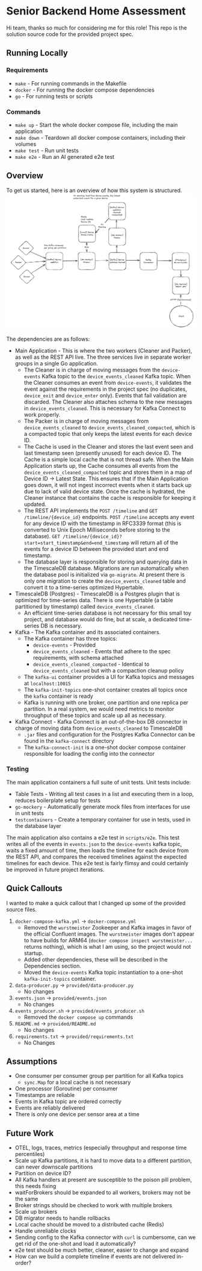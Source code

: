 # Senior Backend Home Assessment
Hi team, thanks so much for considering me for this role! This repo is the solution source code for the provided project spec.

## Running Locally
### Requirements
- `make` - For running commands in the Makefile
- `docker` - For running the docker compose dependencies
- `go` - For running tests or scripts
### Commands
- `make up` - Start the whole docker compose file, including the main application
- `make down` - Teardown all docker compose containers, including their volumes
- `make test` - Run unit tests
- `make e2e` - Run an AI generated e2e test

    
## Overview
To get us started, here is an overview of how this system is structured.
![alt text](architecture.png "Architecture")

The dependencies are as follows:
- Main Application - This is where the two workers (Cleaner and Packer), as well as the REST API live. The three services live in separate worker groups in a single Go application. 
    - The Cleaner is in charge of moving messages from the `device-events` Kafka topic to the `device_events_cleaned` Kafka topic. When the Cleaner consumes an event from `device-events`, it validates the event against the requirements in the project spec (no duplicates, `device_exit` and `device_enter` only). Events that fail validation are discarded. The Cleaner also attaches schema to the new messages in `device_events_cleaned`. This is necessary for Kafka Connect to work properly.
    - The Packer is in charge of moving messages from `device_events_cleaned` to `device_events_cleaned_compacted`, which is a compacted topic that only keeps the latest events for each device ID.
    - The Cache is used in the Cleaner and stores the last event seen and last timestamp seen (presently unused) for each device ID. The Cache is a simple local cache that is not thread safe. When the Main Application starts up, the Cache consumes all events from the `device_events_cleaned_compacted` topic and stores them in a map of Device ID -> Latest State. This ensures that if the Main Application goes down, it will not ingest incorrect events when it starts back up due to lack of valid device state. Once the cache is hydrated, the Cleaner instance that contains the cache is responsible for keeping it updated.
    - The REST API implements the `POST /timeline` and `GET /timeline/{device_id}` endpoints. `POST /timeline` accepts any event for any device ID with the timestamp in RFC3339 format (this is converted to Unix Epoch Milliseconds before storing to the database). `GET /timeline/{device_id}?start=start_timestamp&end=end_timestamp` will return all of the events for a device ID between the provided start and end timestamp.
    - The database layer is responsible for storing and querying data in the TimescaleDB database. Migrations are run automatically when the database pool is initialized via `go-migrate`. At present there is only one migration to create the `device_events_cleaned` table and convert it to a time-series optimized Hypertable.
- TimescaleDB (Postgres) - TimescaleDB is a Postgres plugin that is optimized for time-series data. There is one Hypertable (a table partitioned by timestamp) called `device_events_cleaned`.
    - An efficient time-series database is not necessary for this small toy project, and database would do fine, but at scale, a dedicated time-series DB is necessary.
- Kafka - The Kafka container and its associated containers.
    - The Kafka container has three topics:
        - `device-events` - Provided
        - `device_events_cleaned` - Events that adhere to the spec requirements, with schema attached
        - `device_events_cleaned_compacted` - Identical to `device_events_cleaned` but with a compaction cleanup policy
    - The `kafka-ui` container provides a UI for Kafka topics and messages at `localhost:10015`
    - The `kafka-init-topics` one-shot container creates all topics once the `kafka` container is ready
    - Kafka is running with one broker, one partition and one replica per partition. In a real system, we would need metrics to monitor throughput of these topics and scale up all as necessary.
- Kafka Connect - Kafka Connect is an out-of-the-box DB connector in charge of moving data from `device_events_cleaned` to TimescaleDB
    - `.jar` files and configuration for the Postgres Kafka Connector can be found in the `kafka-connect` directory
    - The `kafka-connect-init` is a one-shot docker compose container responsible for loading the config into the connector

### Testing
The main application containers a full suite of unit tests. Unit tests include:
- Table Tests - Writing all test cases in a list and executing them in a loop, reduces boilerplate setup for tests
- `go-mockery` - Automatically generate mock files from interfaces for use in unit tests
- `testcontainers` - Create a temporary container for use in tests, used in the database layer

The main application also contains a e2e test in `scripts/e2e`. This test writes all of the events in `events.json` to the `device-events` kafka topic, waits a fixed amount of time, then loads the timeline for each device from the REST API, and compares the received timelines against the expected timelines for each device. This e2e test is fairly flimsy and could certainly be improved in future project iterations.

## Quick Callouts
I wanted to make a quick callout that I changed up some of the provided source files.
1. `docker-compose-kafka.yml` -> `docker-compose.yml`
    - Removed the `wurstmeister` Zookeeper and Kafka images in favor of the official Confluent images. The `wurstmeister` images don't appear to have builds for ARM64 (`docker compose inspect wurstmeister...` returns nothing), which is what I am using, so the project would not startup.
    - Added other dependencies, these will be described in the Dependencies section.
    - Moved the `device-events` Kafka topic instantiation to a one-shot `kafka-init-topics` container.
2. `data-producer.py` -> `provided/data-producer.py`
    - No changes
3. `events.json` -> `provided/events.json`
    - No changes
4. `events_producer.sh` -> `provided/events_producer.sh`
    - Removed the `docker compose up` commands
5. `README.md` -> `provided/README.md`
    - No changes
6. `requirements.txt` -> `provided/requirements.txt`
    - No Changes

## Assumptions
- One consumer per consumer group per partition for all Kafka topics
    - `sync.Map` for a local cache is not necessary 
- One processor (Goroutine) per consumer
- Timestamps are reliable
- Events in Kafka topic are ordered correctly
- Events are reliably delivered
- There is only one device per sensor area at a time

## Future Work
- OTEL, logs, traces, metrics (especially throughput and response time percentiles)
- Scale up Kafka partitions, it is hard to move data to a different partition, can never downscale partitions
- Partition on device ID?
- All Kafka handlers at present are susceptible to the poison pill problem, this needs fixing
- waitForBrokers should be expanded to all workers, brokers may not be the same
- Broker strings should be checked to work with multiple brokers
- Scale up brokers
- DB migrator needs to handle rollbacks
- Local cache should be moved to a distributed cache (Redis)
- Handle unreliable clocks
- Sending config to the Kafka connector with `curl` is cumbersome, can we get rid of the one-shot and load it automatically?
- e2e test should be much better, cleaner, easier to change and expand
- How can we build a complete timeline if events are not delivered in-order?